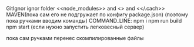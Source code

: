 GitIgnor ignor folder <<node_modules>> and <</dist>> and <</.cach>>
MAVEN(пока сам его не подгружает по конфигу package.json)
(поэтому пока ручками вводим команды)
COMMAND_LINE:
npm i
npm run build
npm start (если нужно запустить легковесный сервер)

пока сам ручками перенес скомпилированные файлы